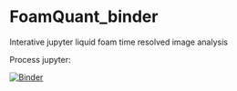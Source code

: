 # FoamQuant_binder
Interative jupyter liquid foam time resolved image analysis

Process jupyter:

[![Binder](https://mybinder.org/badge_logo.svg)](https://mybinder.org/v2/gh/floschott/FoamQuant_binder/master?labpath=Jupy_FoamQuant.ipynb)

